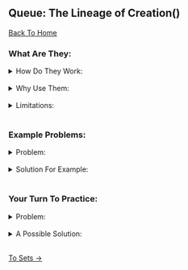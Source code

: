 ## Queue: The Lineage of Creation()

[Back To Home](0-welcome.md)

### What Are They:

<details>
<summary>How Do They Work:</summary>
<br>
</details>
<br>

<details>
<summary>Why Use Them:</summary>
<br>
</details>
<br>


<details>
<summary>Limitations:</summary>
<br>
</details>
<br>

### Example Problems:

<details>
<summary>Problem:</summary>
<br>
</details>
<br>


<details>
<summary>Solution For Example:</summary>
<br>
</details>
<br>

### Your Turn To Practice:

<details>
<summary>Problem:</summary>
<br>
</details>
<br>


<details>
<summary>A Possible Solution:</summary>
<br>
</details>
<br>


[To Sets ->](3-topic.md)